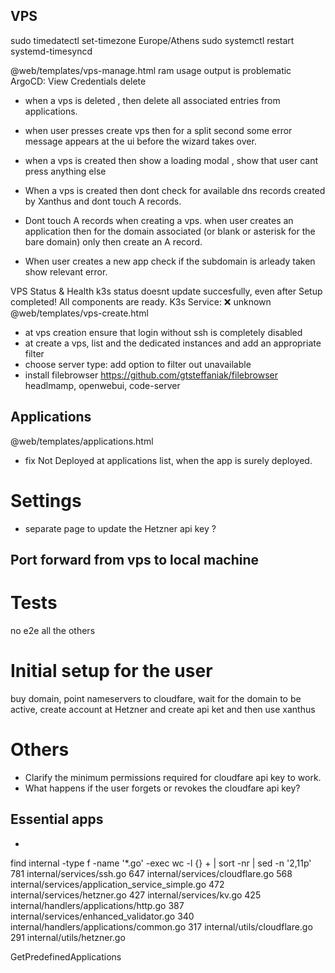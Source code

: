 ## VPS
sudo timedatectl set-timezone Europe/Athens
sudo systemctl restart systemd-timesyncd

@web/templates/vps-manage.html
ram usage output is problematic
ArgoCD: View Credentials  delete

- when a vps is deleted , then delete all associated entries from applications.

- when user presses create vps then for a split second some error message appears at the ui before the wizard takes over.
- when a vps is created then show a loading modal , show that user cant press anything else
- When a vps is created then dont check for available dns records created by Xanthus and dont touch A records.
- Dont touch A records when creating a vps. when user creates an application then for the domain associated (or blank or asterisk for the bare domain) only then create an A record. 
- When user creates a new app check if the subdomain is arleady taken show relevant error.



 
VPS Status & Health
k3s status doesnt update succesfully, even after Setup completed! All components are ready.
 K3s Service: ❌ unknown 
@web/templates/vps-create.html
- at vps creation ensure that login without ssh is completely disabled
- at create a vps, list and the dedicated instances and add an appropriate filter
- choose server type: add option to filter out unavailable
- install filebrowser https://github.com/gtsteffaniak/filebrowser
headlmamp, openwebui, code-server

## Applications
@web/templates/applications.html

- fix Not Deployed at applications list, when the app is surely deployed.

# Settings

- separate page to update the Hetzner api key ?

## Port forward from vps to local machine


# Tests

no e2e all the others

# Initial setup for the user

buy domain, point nameservers to cloudfare, wait for the domain to be active, create account at Hetzner and create api ket
 and then use xanthus

# Others

- Clarify the minimum permissions required for cloudfare api key to work.
- What happens if the user forgets or revokes the cloudfare api key?

## Essential apps

- 

 find internal -type f -name '*.go' -exec wc -l {} + | sort -nr | sed -n '2,11p'
   781 internal/services/ssh.go
   647 internal/services/cloudflare.go
   568 internal/services/application_service_simple.go
   472 internal/services/hetzner.go
   427 internal/services/kv.go
   425 internal/handlers/applications/http.go
   387 internal/services/enhanced_validator.go
   340 internal/handlers/applications/common.go
   317 internal/utils/cloudflare.go
   291 internal/utils/hetzner.go

   GetPredefinedApplications